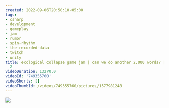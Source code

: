 ```yaml
---
created: 2022-09-06T20:58:10-05:00
tags:
- csharp
- development
- gameplay
- jam
- rumor
- spin-rhythm
- the-recorded-data
- twitch
- unity
title: ecological collapse game jam | can we do another 2,000 words? | day 5 part
  2
videoDuration: 13270.0
videoId: '749355760'
videoShorts: []
videoThumbId: /videos/749355760/pictures/1577981248
---
```


![](20220907015810.jpg)
